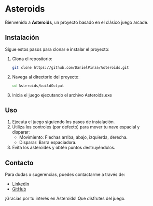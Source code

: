 # Asteroids

Bienvenido a **Asteroids**, un proyecto basado en el clásico juego arcade. 

## Instalación

Sigue estos pasos para clonar e instalar el proyecto:

1. Clona el repositorio:
   ```bash
   git clone https://github.com/DanielPinaa/Asteroids.git
   ```

2. Navega al directorio del proyecto:
   ```bash
   cd Asteroids/buildOutput
   ```

3. Inicia el juego ejecutando el archivo Asteroids.exe

## Uso

1. Ejecuta el juego siguiendo los pasos de instalación.
2. Utiliza los controles (por defecto) para mover tu nave espacial y disparar:
   - Movimiento: Flechas arriba, abajo, izquierda, derecha.
   - Disparar: Barra espaciadora.
3. Evita los asteroides y obtén puntos destruyéndolos.

## Contacto

Para dudas o sugerencias, puedes contactarme a través de:
- [LinkedIn](https://www.linkedin.com/in/daniel-pina-rica-5615972a3/)
- [GitHub](https://github.com/DanielPinaa)

¡Gracias por tu interés en Asteroids! Que disfrutes del juego.

